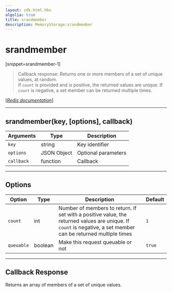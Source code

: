 ```yaml
---
layout: sdk.html.hbs
algolia: true
title: srandmember
description: MemoryStorage:srandmember
---
```

  

# srandmember
[snippet=srandmember-1]

> Callback response:
Returns one or more members of a set of unique values, at random.  
If `count` is provided and is positive, the returned values are unique. If `count` is negative, a set member can be returned multiple times.

[[_Redis documentation_]](https://redis.io/commands/srandmember)

---

## srandmember(key, [options], callback)

| Arguments | Type | Description |
|---------------|---------|----------------------------------------|
| `key` | string | Key identifier |
| `options` | JSON Object | Optional parameters |
| `callback` | function | Callback |

---

## Options

| Option | Type | Description | Default |
|---------------|---------|----------------------------------------|---------|
| `count` | int | Number of members to return. If set with a positive value, the returned values are unique. If `count` is negative, a set member can be returned multiple times | `1` |
| `queuable` | boolean | Make this request queuable or not  | `true` |
---

## Callback Response

Returns an array of members of a set of unique values.
